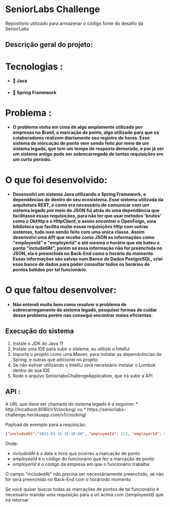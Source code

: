 
<h1>SeniorLabs Challenge</h1>
<p>Repositório utilizado para armazenar o código fonte do desafio da SeniorLabs</p>


<h2>Descrição geral do projeto:</h2>

<h1>Tecnologias :</h1>

+ <h4>📌 Java</h4>
+ <h4>📌 Spring Framework</h4>   


<h1>Problema :</h1>

+ <h4>O problema vinha em cima de algo amplamente utilizado por empresas no Brasil, a marcação de ponto, algo utilizado para que os colaboradores realizem diariamente seu registro de horas.  Esse sistema de morcação de ponto vem sendo feito por meio de um sistema legado, que tem um tempo de resposta demorado, e por já ser um sistema antigo pode ser sobrecarregado de tantas requisições em um curto período. </h4>

<h1> O que foi desenvolvido: </h1>

+ <h4>Desenvolvi um sistema Java utilizando o Spring Framework, e dependências de dentro do seu ecosistema. Esse sistema utilizada da arquitetura REST, e como era necessário de comunicar com um sistema legado por meio de JSON fui atrás de uma dependência que facilitasse essas requisições, para não ter que usar métodos 'brutos' como o OkHttp e o HttpClient, e assim encontrei o OpenFeign, uma biblioteca que facilita muito essas requisições Http com outras sistemas, tudo isso sendo feito com uma uníca classe. Assim desenvolvi uma API que recebe como JSON as informações como "employeeId" e "employerId" e até mesma o horário que ele bateu o ponto "includedAt", porém se essa informação não for preenchida no JSON, ela é preenchida no Back-End como o horário do momento. Essas informações são salvas num Banco de Dados PostgreSQL, criei esse banco de dados para poder consultar todos os horários de pontos batidos por tal funcionário.</h4>

<h1>O que faltou desenvolver: </h1>

+ <h4>Não entendi muito bem como resolver o problema de sobrecarregamento do sistema legado, pesquisei formas de cuidar desse problema porém não consegui encontrar meios eficientes.</h4>

<h2>Execução do sistema</h2>

<ol>
  <li>Instale o JDK do Java 11</li>
  <li>Instale uma IDE para subir o sistema, eu utilizei o IntelliJ</li>
  <li>Importe o projeto como uma Maven, para instalar as dependcências do Spring, e outras que adicionei no projeto</li>
  <li>Se não estiver utilizando o IntelliJ será necessário instalar o Lombok dentro de sua IDE</li>
  <li> Rode o arquivo SeniorlabsChallengeApplication, que irá subir a API</li>
</ol>

<h2>API :</h2>

<p>A URL que deve ser chamada do sistema legado é a seguinte: 
* http://localhost:8080/v1/clocking/
ou
* https://seniorlabs-challenge.herokuapp.com/v1/clocking/

Payload de exemplo para a requisição: 

```json
{"includedAt":"2021-03-15 15:10:00", "employeeId": 123, "employerId": 999} 
```

Onde: 

* *includedAt* é a data e hora que ocorreu a marcação de ponto 
* *employeeId* é o código do funcionário que fez a marcação de ponto 
* *employerId* é o código da empresa em que o funcionário trabalha </p>

<p>O campo "includedAt" não precisa ser necessáriamente preenchido, se não for será preenchido no Back-End com o horáriodo momento </p>

<p> Se você quiser buscar todas as marcações de pontos de tal funcionário é necessario mandar uma requisição para a url acima com /{employeeId} que irá retornar </p>